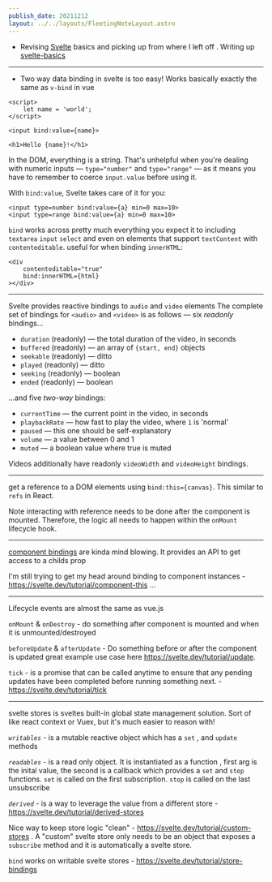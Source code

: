 ```yaml
---
publish_date: 20211212    
layout: ../../layouts/FleetingNoteLayout.astro
---
```

- Revising [Svelte](../index-notes/Svelte.md) basics and picking up from where I left off . Writing up [svelte-basics](../permanent-notes/svelte-basics.md)

---

- Two way data binding in svelte is too easy! Works basically exactly the same as `v-bind` in vue
```
<script>
	let name = 'world';
</script>

<input bind:value={name}>

<h1>Hello {name}!</h1>
```


In the DOM, everything is a string. That's unhelpful when you're dealing with numeric inputs — `type="number"` and `type="range"` — as it means you have to remember to coerce `input.value` before using it.

With `bind:value`, Svelte takes care of it for you:

```
<input type=number bind:value={a} min=0 max=10>
<input type=range bind:value={a} min=0 max=10>
```

`bind` works across pretty much everything you expect it to including `textarea` `input` `select` and even on elements that support `textContent` with `contenteditable`. useful for when binding `innerHTML`: 

```
<div
	contenteditable="true"
	bind:innerHTML={html}
></div>
```

---
Svelte provides reactive bindings to `audio` and `video` elements 
The complete set of bindings for `<audio>` and `<video>` is as follows — six _readonly_ bindings...

-   `duration` (readonly) — the total duration of the video, in seconds
-   `buffered` (readonly) — an array of `{start, end}` objects
-   `seekable` (readonly) — ditto
-   `played` (readonly) — ditto
-   `seeking` (readonly) — boolean
-   `ended` (readonly) — boolean

...and five _two-way_ bindings:

-   `currentTime` — the current point in the video, in seconds
-   `playbackRate` — how fast to play the video, where `1` is 'normal'
-   `paused` — this one should be self-explanatory
-   `volume` — a value between 0 and 1
-   `muted` — a boolean value where true is muted

Videos additionally have readonly `videoWidth` and `videoHeight` bindings.

---

get a reference to a DOM elements using `bind:this={canvas}`. This similar to `refs` in React. 

Note interacting with reference needs to be done after the component is mounted. Therefore, the logic all needs to happen within the `onMount` lifecycle hook.


---

[component bindings](https://svelte.dev/tutorial/component-bindings) are kinda mind blowing. It provides an API to get access to a childs prop

I'm still trying to get my head around binding to component instances - https://svelte.dev/tutorial/component-this ...

 ---
 
 Lifecycle events are almost the same as vue.js
 
 `onMount` &  `onDestroy` - do something after component is mounted and when it is unmounted/destroyed

`beforeUpdate` & `afterUpdate` - Do something before or after the component is updated great example use case here https://svelte.dev/tutorial/update.

`tick` - is a promise that can be called anytime to ensure that any pending updates have been completed before running something next. - https://svelte.dev/tutorial/tick

---

svelte stores is sveltes built-in global state management solution. Sort of like react context or Vuex, but it's much easier to reason with!

*`writables`* - is a mutable reactive object which has a `set` , and `update` methods

*`readables`* - is a read only object. It is instantiated  as a function , first arg is the inital value, the second is a callback which provides  a `set` and `stop`  functions. `set` is called on the first subscription. `stop` is called on the last unsubscribe

*`derived`* - is a way to leverage the value from a different store - https://svelte.dev/tutorial/derived-stores

Nice way to keep store logic "clean" - https://svelte.dev/tutorial/custom-stores . A "custom" svelte store only needs to be an object that exposes a `subscribe` method and it is automatically a svelte store.


`bind` works on writable svelte stores - https://svelte.dev/tutorial/store-bindings

